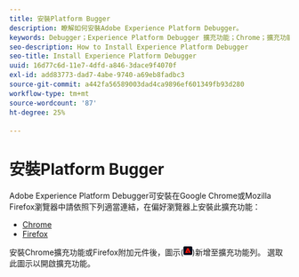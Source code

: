 ```yaml
---
title: 安裝Platform Bugger
description: 瞭解如何安裝Adobe Experience Platform Debugger。
keywords: Debugger；Experience Platform Debugger 擴充功能；Chrome；擴充功能；安裝
seo-description: How to Install Experience Platform Debugger
seo-title: Install Experience Platform Debugger
uuid: 16d77c6d-11e7-4dfd-a846-3dace9f4070f
exl-id: add83773-dad7-4abe-9740-a69eb8fadbc3
source-git-commit: a442fa56589003dad4ca9896ef601349fb93d280
workflow-type: tm+mt
source-wordcount: '87'
ht-degree: 25%

---
```


# 安裝Platform Bugger

Adobe Experience Platform Debugger可安裝在Google Chrome或Mozilla Firefox瀏覽器中請依照下列適當連結，在偏好瀏覽器上安裝此擴充功能：

* [Chrome](https://chrome.google.com/webstore/detail/adobe-experience-cloud-de/ocdmogmohccmeicdhlhhgepeaijenapj)
* [Firefox](https://addons.mozilla.org/zh-TW/firefox/addon/adobe-experience-platform-dbg/)

安裝Chrome擴充功能或Firefox附加元件後，圖示(![](assets/start-icon.jpg))新增至擴充功能列。 選取此圖示以開啟擴充功能。
